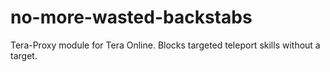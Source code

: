 # no-more-wasted-backstabs
Tera-Proxy module for Tera Online. Blocks targeted teleport skills without a target.
